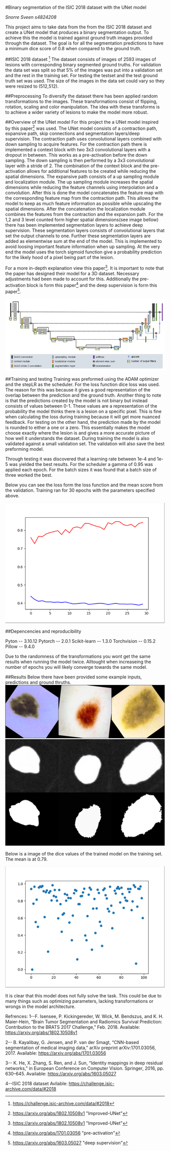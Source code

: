 #Binary segmentation of the ISIC 2018 dataset with the UNet model

*Snorre Sveen s4824208*

This project aims to take data from the from the ISIC 2018 dataset and create a UNet model that produces a binary segmentation output. To achieve this the model is trained against ground truth images provided through the dataset. The goal is for all the segmentation predictions to have a minimum dice score of 0.8 when compared to the ground truth.

##ISIC 2018 dataset
[^1]
The dataset consists of images of 2593 images of lesions with corresponding binary segmented ground truths. For validation the data set was split so that 5% of the images was put into a validation set and the rest in the training set. For testing the testset and the test ground truth set was used. The size of the images in the data set could vary so they were resized to (512,512).

[^1]: https://challenge.isic-archive.com/data/#2018

##Preprocessing
To diversify the dataset there has been applied random transformations to the images. These transformations consist of flipping, rotation, scaling and color manipulation. The idea with these transforms is to achieve a wider variety of lesions to make the model more robust.

##Overview of the UNet model
For this project the a UNet model inspired by this paper[^2] was used. The UNet model consists of a contraction path, expansive path, skip connections and segmentation layers/deep supervision. The contraction path uses convolutional layers combined with down sampling to acquire features. For the contraction path there is implemented a context block with two 3x3 convolutional layers with a dropout in between. This works as a pre-activation before the down sampling. The down sampling is then performed by a 3x3 convolutional layer with a stride of 2. The combination of the context block and the pre-activation allows for additional features to be created while reducing the spatial dimensions. The expansive path consists of a up sampling module and localization module. The up sampling module increases the spatial dimensions while reducing the feature channels using interpolation and a convolution. After this is done the model concatenates the feature map with the corresponding feature map from the contraction path. This allows the model to keep as much feature information as possible while upscaling the spatial dimensions. After the concatenation the localization module combines the features from the contraction and the expansion path. For the 1,2 and 3 level counted form higher spatial dimensions(see image bellow) there has been implemented segmentation layers to achieve deep supervision. These segmentation layers consists of convolutional layers that set the output channels to one. Further these segmentation layers are added as elementwise sum at the end of the model. This is implemented to avoid loosing important feature information when up sampling. At the very end the model uses the torch sigmoid function give a probability prediction for the likely hood of a pixel being part of the lesion. 

For a more in-depth explanation view this paper[^2]. It is important to note that the paper has designed their model for a 3D dataset. Necessary adjustments had been made to account for this. Additionally the pre-activation block is form this paper[^3] and the deep supervision is form this paper[^4].



 [^2]: https://arxiv.org/abs/1802.10508v1 "Improved-UNet"
 [^3]: https://arxiv.org/abs/1701.03056 "pre-activation"
 [^4]: https://arxiv.org/abs/1603.05027 "deep supervision"

![](Report_img/Improved_UNet.png)

##Training and testing
Training was preformed using the ADAM optimizer and the stepLR as the scheduler. For the loss function dice loss was used. The reason for this was because it gives a good representation of the overlap between the prediction and the ground truth. Another thing to note is that the predictions created by the model is not binary but instead consists of values between 0-1. These values are a representation of the probability the model thinks there is a lesion on a specific pixel. This is fine when calculating the loss during training because it will get more nuanced feedback. For testing on the other hand, the prediction made by the model is rounded to either a one or a zero. This essentially makes the model choose exactly where the lesion is and gives a more accurate picture of how well it understands the dataset. During training the model is also validated against a small validation set. The validation will also save the best preforming model.

Through testing it was discovered that a learning rate between 1e-4 and 1e-5 was yielded the best results. 
For the scheduler a gamma of 0.95 was applied each epoch.
For the batch sizes it was found that a batch size of three worked the best.

Below you can see the loss form the loss function and the mean score from the validation. Training ran for 30 epochs with the parameters specified above. 

![](Report_img/mean_loss.png)


##Depencencies and reproducibility

Pyton -- 3.10.12
Pytorch -- 2.0.1
Scikit-learn -- 1.3.0
Torchvision -- 0.15.2
Pillow -- 9.4.0

Due to the randomness of the transformations you wont get the same results when running the model twice. Alltought when increaseing the number of epochs you will likely converge towards the same model.


##Results
Below there have been provided some example inputs, predictions and ground thruths.
![](Report_img/Input_early.png)
![](Report_img/output_early2.png)

Below is a image of the dice values of the trained model on the training set. The mean is at 0.79.

![](Report_img/dice_plot.png)

It is clear that this model does not fully solve the task. This could be due to many things such as optimizing parameters, lacking transformations or wrongs in the model architecture.


Refrences:
1--F. Isensee, P. Kickingereder, W. Wick, M. Bendszus, and K. H. Maier-Hein, “Brain Tumor Segmentation and Radiomics Survival Prediction: Contribution to the BRATS 2017 Challenge,” Feb. 2018.
Available: https://arxiv.org/abs/1802.10508v1

2-- B. Kayalibay, G. Jensen, and P. van der Smagt, “CNN-based segmentation of medical imaging data,” arXiv preprint arXiv:1701.03056, 2017.
Available: https://arxiv.org/abs/1701.03056

3-- K. He, X. Zhang, S. Ren, and J. Sun, “Identity mappings in deep residual networks,” in European Conference on Computer Vision. Springer, 2016, pp. 630–645.
Available: https://arxiv.org/abs/1603.05027

4--ISIC 2018 dataset
Avilable: https://challenge.isic-archive.com/data/#2018



